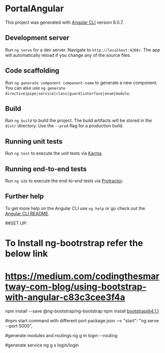 # PortalAngular

This project was generated with [Angular CLI](https://github.com/angular/angular-cli) version 6.0.7.

## Development server

Run `ng serve` for a dev server. Navigate to `http://localhost:4200/`. The app will automatically reload if you change any of the source files.

## Code scaffolding

Run `ng generate component component-name` to generate a new component. You can also use `ng generate directive|pipe|service|class|guard|interface|enum|module`.

## Build

Run `ng build` to build the project. The build artifacts will be stored in the `dist/` directory. Use the `--prod` flag for a production build.

## Running unit tests

Run `ng test` to execute the unit tests via [Karma](https://karma-runner.github.io).

## Running end-to-end tests

Run `ng e2e` to execute the end-to-end tests via [Protractor](http://www.protractortest.org/).

## Further help

To get more help on the Angular CLI use `ng help` or go check out the [Angular CLI README](https://github.com/angular/angular-cli/blob/master/README.md).


##SET UP:
# To Install ng-bootrstrap refer the below link
# https://medium.com/codingthesmartway-com-blog/using-bootstrap-with-angular-c83c3cee3f4a
npm install --save @ng-bootstrap/ng-bootstrap
npm install bootstrap@4.1.1

#npm start command with different port
package.json --> "start": "ng serve --port 5000",

#generate modules and routings
ng g m login --routing

#generate service
ng g s login/login